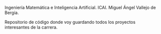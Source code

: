 Ingeniería Matemática e Inteligencia Artificial. ICAI. 
Miguel Ángel Vallejo de Bergia. 

Repositorio de código donde voy guardando todos los proyectos interesantes de la carrera.

